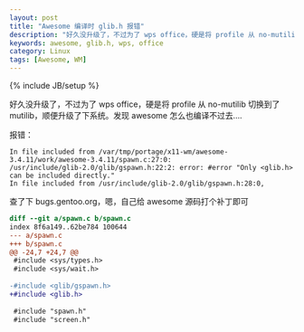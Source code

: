 ```yaml
---
layout: post
title: "Awesome 编译时 glib.h 报错"
description: "好久没升级了，不过为了 wps office，硬是将 profile 从 no-mutilib 切换到了 mutilib，顺便升级了下系统。发现 awesome 怎么也编译不过去"
keywords: awesome, glib.h, wps, office
category: Linux
tags: [Awesome, WM]
---
```

{% include JB/setup %}

好久没升级了，不过为了 wps office，硬是将 profile 从 no-mutilib 切换到了 mutilib，顺便升级了下系统。发现 awesome 怎么也编译不过去….

报错：

```make
In file included from /var/tmp/portage/x11-wm/awesome-3.4.11/work/awesome-3.4.11/spawn.c:27:0:
/usr/include/glib-2.0/glib/gspawn.h:22:2: error: #error "Only <glib.h> can be included directly."
In file included from /usr/include/glib-2.0/glib/gspawn.h:28:0,
```

<!-- more -->
查了下 bugs.gentoo.org，嗯，自己给 awesome 源码打个补丁即可

````diff
diff --git a/spawn.c b/spawn.c
index 8f6a149..62be784 100644
--- a/spawn.c
+++ b/spawn.c
@@ -24,7 +24,7 @@
 #include <sys/types.h>
 #include <sys/wait.h>
 
-#include <glib/gspawn.h>
+#include <glib.h>
 
 #include "spawn.h"
 #include "screen.h"
````

